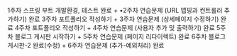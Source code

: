 1주차 스프링 부트 개발환경, 테스트 완료 + •2주차 연습문제 (URL 맵핑과 컨트롤러 추가하기) 완료
3주차 포트폴리오 작성하기 + 3주차 연습문제 (상세페이지 수정하기) 완료
4주차 포트폴리오 작성하기 + 4주차 연습문제 (사용자 추가 및 출력하기) 완료
5주차 블로그 게시판 시작하기 + 5주차 연습문제 (페이지 리다이렉트) 완료
6주차 블로그 게시판-2 완료(수정) + 6주차 연습문제 (추가-예외처리) 완료
